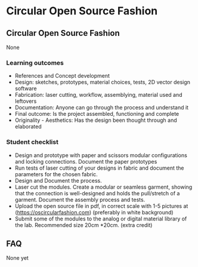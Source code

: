 # Circular Open Source Fashion

## Circular Open Source Fashion

None
### Learning outcomes

* References and Concept development
* Design: sketches, prototypes, material choices, tests, 2D vector design software
* Fabrication: laser cutting, workflow, assemblying, material used and leftovers
* Documentation: Anyone can go through the process and understand it
* Final outcome: Is the project assembled, functioning and complete
* Originality - Aesthetics: Has the design been thought through and elaborated

### Student checklist

* Design and prototype with paper and scissors modular configurations and locking connections. Document the paper prototypes
* Run tests of laser cutting of your designs in fabric and document the parameters for the chosen fabric.
* Design and Document the process.
* Laser cut the modules. Create a modular or seamless garment, showing that the connection is well-designed and holds the pull/stretch of a garment. Document the assembly process and tests.
* Upload the open source file in pdf, in correct scale with 1-5 pictures at (https://oscircularfashion.com) (preferably in white background)
* Submit some of the modules to the analog or digital material library of the lab. Recommended size 20cm *20cm. (extra credit)

## FAQ

None yet


